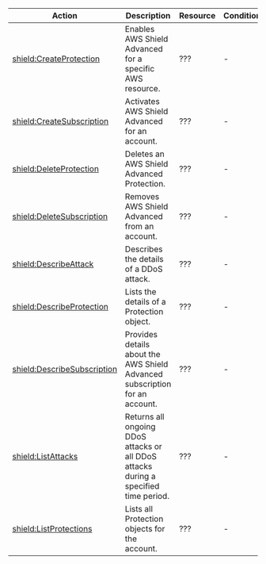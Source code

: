 | Action | Description | Resource | Condition |
| --- | --- | --- | --- |
| [shield:CreateProtection](http://docs.aws.amazon.com/waf/latest/DDOSAPIReference/API_CreateProtection.html) | Enables AWS Shield Advanced for a specific AWS resource. | ??? | - |
| [shield:CreateSubscription](http://docs.aws.amazon.com/waf/latest/DDOSAPIReference/API_CreateSubscription.html) | Activates AWS Shield Advanced for an account. | ??? | - |
| [shield:DeleteProtection](http://docs.aws.amazon.com/waf/latest/DDOSAPIReference/API_DeleteProtection.html) | Deletes an AWS Shield Advanced Protection. | ??? | - |
| [shield:DeleteSubscription](http://docs.aws.amazon.com/waf/latest/DDOSAPIReference/API_DeleteSubscription.html) | Removes AWS Shield Advanced from an account. | ??? | - |
| [shield:DescribeAttack](http://docs.aws.amazon.com/waf/latest/DDOSAPIReference/API_DescribeAttack.html) | Describes the details of a DDoS attack. | ??? | - |
| [shield:DescribeProtection](http://docs.aws.amazon.com/waf/latest/DDOSAPIReference/API_DescribeProtection.html) | Lists the details of a Protection object. | ??? | - |
| [shield:DescribeSubscription](http://docs.aws.amazon.com/waf/latest/DDOSAPIReference/API_DescribeSubscription.html) | Provides details about the AWS Shield Advanced subscription for an account. | ??? | - |
| [shield:ListAttacks](http://docs.aws.amazon.com/waf/latest/DDOSAPIReference/API_ListAttacks.html) | Returns all ongoing DDoS attacks or all DDoS attacks during a specified time period. | ??? | - |
| [shield:ListProtections](http://docs.aws.amazon.com/waf/latest/DDOSAPIReference/API_ListProtections.html) | Lists all Protection objects for the account. | ??? | - |
